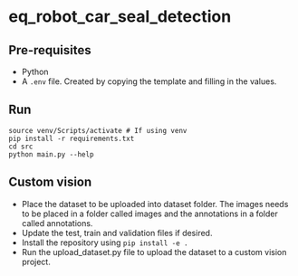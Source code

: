 # eq_robot_car_seal_detection

## Pre-requisites

- Python
- A `.env` file. Created by copying the template and filling in the values.

## Run

```
source venv/Scripts/activate # If using venv
pip install -r requirements.txt
cd src
python main.py --help
```

## Custom vision

- Place the dataset to be uploaded into dataset folder. The images needs to be placed in a
folder called images and the annotations in a folder called annotations.
- Update the test, train and validation files if desired.
- Install the repository using `pip install -e .`
- Run the upload_dataset.py file to upload the dataset to a custom vision project.
